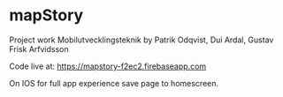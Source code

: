 # mapStory
Project work Mobilutvecklingsteknik
by Patrik Odqvist, Dui Ardal, Gustav Frisk Arfvidsson

Code live at:
https://mapstory-f2ec2.firebaseapp.com

On IOS for full app experience save page to homescreen.
